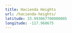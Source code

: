```yaml
---
title: Hacienda Heights
url: /hacienda-heights/
latitude: 33.993067700000005
longitude: -117.968675
---
```


